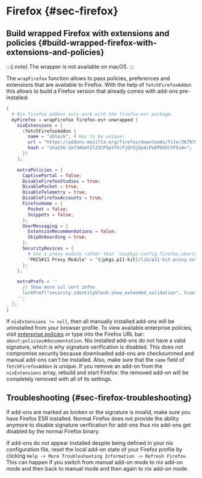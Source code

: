 # Firefox {#sec-firefox}

## Build wrapped Firefox with extensions and policies {#build-wrapped-firefox-with-extensions-and-policies}

:::{.note}
The wrapper is not available on macOS.
:::

The `wrapFirefox` function allows to pass policies, preferences and extensions that are available to Firefox. With the help of `fetchFirefoxAddon` this allows to build a Firefox version that already comes with add-ons pre-installed:

```nix
{
  # Nix firefox addons only work with the firefox-esr package.
  myFirefox = wrapFirefox firefox-esr-unwrapped {
    nixExtensions = [
      (fetchFirefoxAddon {
        name = "ublock"; # Has to be unique!
        url = "https://addons.mozilla.org/firefox/downloads/file/3679754/ublock_origin-1.31.0-an+fx.xpi";
        hash = "sha256-2e73AbmYZlZXCP5ptYVcFjQYdjDp4iPoEPEOSCVF5sA=";
      })
    ];

    extraPolicies = {
      CaptivePortal = false;
      DisableFirefoxStudies = true;
      DisablePocket = true;
      DisableTelemetry = true;
      DisableFirefoxAccounts = true;
      FirefoxHome = {
        Pocket = false;
        Snippets = false;
      };
      UserMessaging = {
        ExtensionRecommendations = false;
        SkipOnboarding = true;
      };
      SecurityDevices = {
        # Use a proxy module rather than `nixpkgs.config.firefox.smartcardSupport = true`
        "PKCS#11 Proxy Module" = "${pkgs.p11-kit}/lib/p11-kit-proxy.so";
      };
    };

    extraPrefs = ''
      // Show more ssl cert infos
      lockPref("security.identityblock.show_extended_validation", true);
    '';
  };
}
```

If `nixExtensions != null`, then all manually installed add-ons will be uninstalled from your browser profile.
To view available enterprise policies, visit [enterprise policies](https://github.com/mozilla/policy-templates#enterprisepoliciesenabled)
or type into the Firefox URL bar: `about:policies#documentation`.
Nix installed add-ons do not have a valid signature, which is why signature verification is disabled. This does not compromise security because downloaded add-ons are checksummed and manual add-ons can't be installed. Also, make sure that the `name` field of `fetchFirefoxAddon` is unique. If you remove an add-on from the `nixExtensions` array, rebuild and start Firefox: the removed add-on will be completely removed with all of its settings.

## Troubleshooting {#sec-firefox-troubleshooting}
If add-ons are marked as broken or the signature is invalid, make sure you have Firefox ESR installed. Normal Firefox does not provide the ability anymore to disable signature verification for add-ons thus nix add-ons get disabled by the normal Firefox binary.

If add-ons do not appear installed despite being defined in your nix configuration file, reset the local add-on state of your Firefox profile by clicking `Help -> More Troubleshooting Information -> Refresh Firefox`. This can happen if you switch from manual add-on mode to nix add-on mode and then back to manual mode and then again to nix add-on mode.
